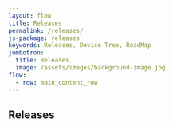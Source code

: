 ```yaml
---
layout: flow
title: Releases
permalink: /releases/
js-package: releases
keywords: Releases, Device Tree, RoadMap
jumbotron:
  title: Releases
  image: /assets/images/background-image.jpg
flow:
  - row: main_content_row
---
```


## Releases

<div id="devicetree_releases"></div>
